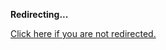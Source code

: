 <!DOCTYPE html>
<html>
<head>
<title>Redirecting...</title>
<link rel="canonical" href="http://mstksg.github.com/inCode/entry/io-monad-considered-harmful.md"/>
<meta http-equiv="content-type" content="text/html; charset=utf-8" />
<meta http-equiv="refresh" content="0; url=#{destination_path}" />
</head>
<body>
  <p><strong>Redirecting...</strong></p>
  <p><a href='http://mstksg.github.com/inCode/entry/io-monad-considered-harmful.md'>Click here if you are not redirected.</a></p>
  <script>
    document.location.href = "http://mstksg.github.com/inCode/entry/io-monad-considered-harmful.md";
  </script>
</body>
</html>
